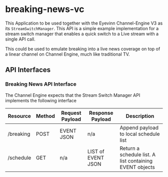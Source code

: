 # breaking-news-vc

This Application to be used together with the Eyevinn Channel-Engine V3 as its `StreamSwitchManager`. This API is a simple example implementation for a stream switch manager that enables
a quick switch to a Live stream with a single API call. 

This could be used to emulate breaking into a live news coverage on top of a linear channel on Channel Engine, much like traditional TV. 

## API Interfaces

### Breaking News API Interface

The Channel Engine expects that the Stream Switch Manager API implements the following interface

Resource | Method | Request Payload | Response Payload | Description
-------- | ------ | --------------- | ---------------- | -----------
/breaking | POST | EVENT JSON | n/a | Append payload to local schedule list 
/schedule | GET | n/a | LIST of EVENT JSON | Return a schedule list. A list containing EVENT objects

